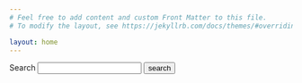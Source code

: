 ```yaml
---
# Feel free to add content and custom Front Matter to this file.
# To modify the layout, see https://jekyllrb.com/docs/themes/#overriding-theme-defaults

layout: home
---
```

<div class="container">
	<form action="/search.html" method="get">
		<label for="search_box">Search</label>
		<input type="text" id="search_box" name="query">
		<input type="submit" value="search">
	</form>
</div>
